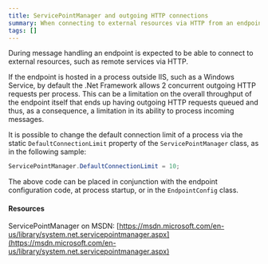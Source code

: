 ```yaml
---
title: ServicePointManager and outgoing HTTP connections
summary: When connecting to external resources via HTTP from an endpoint it is important to understand the role of the ServicePointManager class.
tags: []
---
```


During message handling an endpoint is expected to be able to connect to external resources, such as remote services via HTTP.

If the endpoint is hosted in a process outside IIS, such as a Windows Service, by default the .Net Framework allows 2 concurrent outgoing HTTP requests per process. This can be a limitation on the overall throughput of the endpoint itself that ends up having outgoing HTTP requests queued and thus, as a consequence, a limitation in its ability to process incoming messages.

It is possible to change the default connection limit of a process via the static `DefaultConnectionLimit` property of the `ServicePointManager` class, as in the following sample:

```csharp
ServicePointManager.DefaultConnectionLimit = 10;
```

The above code can be placed in conjunction with the endpoint configuration code, at process startup, or in the `EndpointConfig` class.

#### Resources

ServicePointManager on MSDN: [https://msdn.microsoft.com/en-us/library/system.net.servicepointmanager.aspx](https://msdn.microsoft.com/en-us/library/system.net.servicepointmanager.aspx)